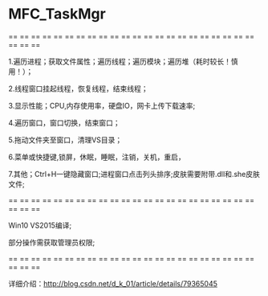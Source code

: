 
# MFC_TaskMgr	

== == == == == == == == == == == == == == == == == == == == == == == == == 

1.遍历进程；获取文件属性；遍历线程；遍历模块；遍历堆（耗时较长！慎用！）；

2.线程窗口挂起线程，恢复线程，结束线程；

3.显示性能；CPU,内存使用率，硬盘IO，网卡上传下载速率;

4.遍历窗口，窗口切换，结束窗口；

5.拖动文件夹至窗口，清理VS目录；

6.菜单或快捷键,锁屏，休眠，睡眠，注销，关机，重启，

7.其他；Ctrl+H一键隐藏窗口;进程窗口点击列头排序;皮肤需要附带.dll和.she皮肤文件;

== == == == == == == == == == == == == == == == == == == == == == == == == 

Win10 VS2015编译;

部分操作需获取管理员权限;

== == == == == == == == == == == == == == == == == == == == == == == == ==

详细介绍：http://blog.csdn.net/d_k_01/article/details/79365045
